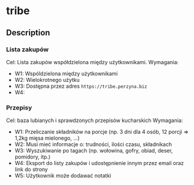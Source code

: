 # tribe

## Description
### Lista zakupów
Cel: Lista zakupów współdzielona między użytkownikami. 
Wymagania:
- W1: Wspóldzielona między użytkownikami
- W2: Wielokrotnego użytku
- W3: Dostępna przez adres  `https://tribe.perzyna.biz`
- W4:

### Przepisy
Cel: baza lubianych i sprawdzonych przepisów kucharskich
Wymagania:
- W1: Przeliczanie składników na porcje (np. 3 dni dla 4 osób, 12 porcji => 1,2kg mięsa mielonego, ...)
- W2: Musi mieć informacje o: trudności, ilości czasu, składnikach
- W3: Wyszukiwanie po tagach (np. wołowina, gofry, obiad, deser, pomidory, itp.)
- W4: Eksport do listy zakupów i udostępnienie innym przez email oraz link do strony
- W5: Użytkownik może dodawać notatki

